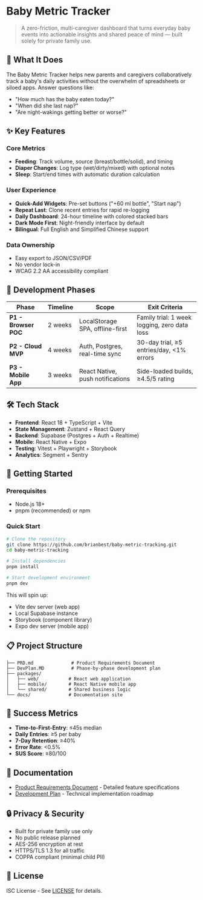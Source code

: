 # Baby Metric Tracker

> A zero-friction, multi-caregiver dashboard that turns everyday baby events into actionable insights and shared peace of mind — built solely for private family use.

## 🍼 What It Does

The Baby Metric Tracker helps new parents and caregivers collaboratively track a baby's daily activities without the overwhelm of spreadsheets or siloed apps. Answer questions like:

- "How much has the baby eaten today?"
- "When did she last nap?"
- "Are night-wakings getting better or worse?"

## ✨ Key Features

### Core Metrics
- **Feeding**: Track volume, source (breast/bottle/solid), and timing
- **Diaper Changes**: Log type (wet/dirty/mixed) with optional notes
- **Sleep**: Start/end times with automatic duration calculation

### User Experience
- **Quick-Add Widgets**: Pre-set buttons ("+60 ml bottle", "Start nap")
- **Repeat Last**: Clone recent entries for rapid re-logging
- **Daily Dashboard**: 24-hour timeline with colored stacked bars
- **Dark Mode First**: Night-friendly interface by default
- **Bilingual**: Full English and Simplified Chinese support

### Data Ownership
- Easy export to JSON/CSV/PDF
- No vendor lock-in
- WCAG 2.2 AA accessibility compliant

## 🚀 Development Phases

| Phase | Timeline | Scope | Exit Criteria |
|-------|----------|-------|---------------|
| **P1 - Browser POC** | 2 weeks | LocalStorage SPA, offline-first | Family trial: 1 week logging, zero data loss |
| **P2 - Cloud MVP** | 4 weeks | Auth, Postgres, real-time sync | 30-day trial, ≥5 entries/day, <1% errors |
| **P3 - Mobile App** | 3 weeks | React Native, push notifications | Side-loaded builds, ≥4.5/5 rating |

## 🛠️ Tech Stack

- **Frontend**: React 18 + TypeScript + Vite
- **State Management**: Zustand + React Query
- **Backend**: Supabase (Postgres + Auth + Realtime)
- **Mobile**: React Native + Expo
- **Testing**: Vitest + Playwright + Storybook
- **Analytics**: Segment + Sentry

## 🚦 Getting Started

### Prerequisites
- Node.js 18+
- pnpm (recommended) or npm

### Quick Start
```bash
# Clone the repository
git clone https://github.com/brianbest/baby-metric-tracking.git
cd baby-metric-tracking

# Install dependencies
pnpm install

# Start development environment
pnpm dev
```

This will spin up:
- Vite dev server (web app)
- Local Supabase instance
- Storybook (component library)
- Expo dev server (mobile app)

## 📋 Project Structure

```
├── PRD.md              # Product Requirements Document
├── DevPlan.MD          # Phase-by-phase development plan
├── packages/
│   ├── web/           # React web application
│   ├── mobile/        # React Native mobile app
│   └── shared/        # Shared business logic
└── docs/              # Documentation site
```

## 🎯 Success Metrics

- **Time-to-First-Entry**: ≤45s median
- **Daily Entries**: ≥5 per baby
- **7-Day Retention**: ≥40%
- **Error Rate**: <0.5%
- **SUS Score**: ≥80/100

## 📖 Documentation

- [Product Requirements Document](./PRD.md) - Detailed feature specifications
- [Development Plan](./DevPlan.MD) - Technical implementation roadmap

## 🔒 Privacy & Security

- Built for private family use only
- No public release planned
- AES-256 encryption at rest
- HTTPS/TLS 1.3 for all traffic
- COPPA compliant (minimal child PII)

## 📝 License

ISC License - See [LICENSE](./LICENSE) for details.
